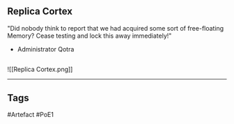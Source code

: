 ## Replica Cortex
"Did nobody think to report that we had acquired some sort of free-floating
Memory? Cease testing and lock this away immediately!"
- Administrator Qotra
##
![[Replica Cortex.png]]

---
## Tags
#Artefact
#PoE1
